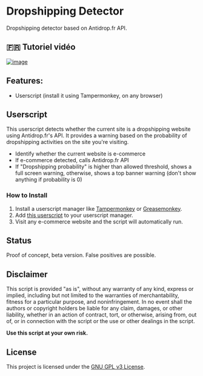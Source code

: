 # Dropshipping Detector
Dropshipping detector based on Antidrop.fr API.

## 🇫🇷 Tutoriel vidéo

[![image](https://github.com/user-attachments/assets/e0ab62a3-c797-438e-acec-eb02e6f38d28)](https://www.loom.com/share/3219f9d896ba4d24ad227513bd708b73)

## Features:
- Userscript (install it using Tampermonkey, on any browser)

## Userscript

This userscript detects whether the current site is a dropshipping website using Antidrop.fr's API. It provides a warning based on the probability of dropshipping activities on the site you're visiting.

- Identify whether the current website is e-commerce
- If e-commerce detected, calls Antidrop.fr API
- If "Dropshipping probability" is higher than allowed threshold, shows a full screen warning, otherwise, shows a top banner warning (don't show anything if probability is 0)

### How to Install

1. Install a userscript manager like [Tampermonkey](https://www.tampermonkey.net/) or [Greasemonkey](https://www.greasespot.net/).
2. Add [this userscript](./src/userscript.js) to your userscript manager.
3. Visit any e-commerce website and the script will automatically run.

## Status

Proof of concept, beta version.
False positives are possible.


## Disclaimer

This script is provided "as is", without any warranty of any kind, express or implied, including but not limited to the warranties of merchantability, fitness for a particular purpose, and noninfringement. In no event shall the authors or copyright holders be liable for any claim, damages, or other liability, whether in an action of contract, tort, or otherwise, arising from, out of, or in connection with the script or the use or other dealings in the script.

**Use this script at your own risk.**

## License

This project is licensed under the [GNU GPL v3 License](./LICENSE).
